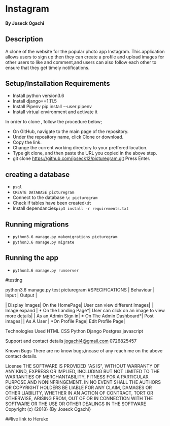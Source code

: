 # Instagram

#### By Joseck Ogachi
## Description
A clone of the website for the popular photo app Instagram. This application allows users to sign up then they can create a profile and upload images for other users to like and comment,and users can also follow each other to ensure that they get timely notifications.
## Setup/Installation Requirements

- Install python version3.6
- Install django==1.11.5
- Install Pipenv pip install --user pipenv
- Install virtual environment and activate it

In order to clone , follow the procedure below;
- On GitHub, navigate to the main page of the repository.
- Under the repository name, click Clone or download.
- Copy the link.
- Change the current working directory to your preffered location.
- Type git clone, and then paste the URL you copied in the above step.
- git clone https://github.com/joseck12/picturegram.git Press Enter.

## creating a database

- `psql`
- `CREATE DATABASE picturegram`
-  Connect to the database `\c picturegram`
-  Check if tables have been created`\dt`
-  Install dependancies`pip3 install -r requirements.txt`

## Running migrations
- `python3.6 manage.py makemigrations picturegram`
- `python3.6 manage.py migrate`

## Running the app
- `python3.6 manage.py runserver`

#testing

python3.6 manage.py test picturegram
#SPECIFICATIONS | Behaviour | Input | Output |

| Display Images| On the HomePage| User can view different Images| | Image expand | * On the Landing Page*| User can click on an image to view more details| | As an Admin Sign in| * On The Admin Dashboard*| Post images| | As A User | *On Profile Page| Edit Profile Page|

Technologies Used
HTML
CSS
Python
Django
Postgres
javascript

Support and contact details
jogachi4@gmail.com
0726825457

Known Bugs
There are no know bugs,incase of any reach me on the above contact details.

License
THE SOFTWARE IS PROVIDED "AS IS", WITHOUT WARRANTY OF ANY KIND, EXPRESS OR IMPLIED, INCLUDING BUT NOT LIMITED TO THE WARRANTIES OF MERCHANTABILITY, FITNESS FOR A PARTICULAR PURPOSE AND NONINFRINGEMENT. IN NO EVENT SHALL THE AUTHORS OR COPYRIGHT HOLDERS BE LIABLE FOR ANY CLAIM, DAMAGES OR OTHER LIABILITY, WHETHER IN AN ACTION OF CONTRACT, TORT OR OTHERWISE, ARISING FROM, OUT OF OR IN CONNECTION WITH THE SOFTWARE OR THE USE OR OTHER DEALINGS IN THE SOFTWARE Copyright (c) {2018} {By Joseck Ogachi}

##live link to Heruko
